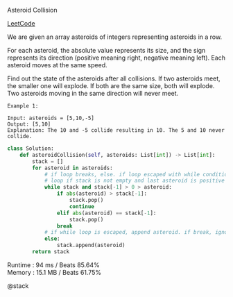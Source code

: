 Asteroid Collision

[LeetCode](https://leetcode.com/problems/asteroid-collision/)


We are given an array asteroids of integers representing asteroids in a row.

For each asteroid, the absolute value represents its size, and the sign represents its direction (positive meaning right, negative meaning left). Each asteroid moves at the same speed.

Find out the state of the asteroids after all collisions. If two asteroids meet, the smaller one will explode. If both are the same size, both will explode. Two asteroids moving in the same direction will never meet.

```
Example 1:

Input: asteroids = [5,10,-5]
Output: [5,10]
Explanation: The 10 and -5 collide resulting in 10. The 5 and 10 never collide.
```

```python
class Solution:
    def asteroidCollision(self, asteroids: List[int]) -> List[int]:
        stack = []
        for asteroid in asteroids:
            # if loop breaks, else. if loop escaped with while condition, ignore else
            # loop if stack is not empty and last asteroid is positive and current asteroid is negative
            while stack and stack[-1] > 0 > asteroid:
                if abs(asteroid) > stack[-1]:
                    stack.pop()
                    continue
                elif abs(asteroid) == stack[-1]:
                    stack.pop()
                break
            # if while loop is escaped, append asteroid. if break, ignore
            else:
                stack.append(asteroid)
        return stack
```
Runtime : 94 ms / Beats 85.64%  
Memory : 15.1 MB / Beats 61.75%

@stack

